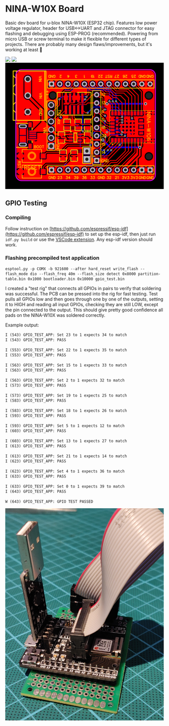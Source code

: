 # NINA-W10X Board
Basic dev board for u-blox NINA-W10X (ESP32 chip). Features low power voltage regulator, header for USB<->UART and JTAG connector for easy flashing and debugging using ESP-PROG (recommended). Powering from micro USB or screw terminal to make it flexible for different types of projects. There are probably many design flaws/improvements, but it's working at least 🤷

<img src="/.github/finished.jpg" />
<img src="/.github/finished1.jpg" />
<img src="/PCB/board.PNG" />

## GPIO Testing

### Compiling
Follow instruction on [https://github.com/espressif/esp-idf](https://github.com/espressif/esp-idf) to set up the esp-idf, then just run `idf.py build` or use the [VSCode extension](https://github.com/espressif/vscode-esp-idf-extension). Any esp-idf version should work.

### Flashing precompiled test application
```
esptool.py -p COMX -b 921600 --after hard_reset write_flash --flash_mode dio --flash_freq 40m --flash_size detect 0x8000 partition-table.bin 0x1000 bootloader.bin 0x10000 gpio_test.bin
```
I created a "test rig" that connects all GPIOs in pairs to verify that soldering was successful. The PCB can be pressed into the rig for fast testing. Test pulls all GPIOs low and then goes through one by one of the outputs, setting it to HIGH and reading all input GPIOs, checking they are still LOW, except the pin connected to the output. This should give pretty good confidence all pads on the NINA-W10X was soldered correctly.

Example output:
```
I (543) GPIO_TEST_APP: Set 23 to 1 expects 34 to match
I (543) GPIO_TEST_APP: PASS

I (553) GPIO_TEST_APP: Set 22 to 1 expects 35 to match
I (553) GPIO_TEST_APP: PASS

I (563) GPIO_TEST_APP: Set 15 to 1 expects 33 to match
I (563) GPIO_TEST_APP: PASS

I (563) GPIO_TEST_APP: Set 2 to 1 expects 32 to match
I (573) GPIO_TEST_APP: PASS

I (573) GPIO_TEST_APP: Set 19 to 1 expects 25 to match
I (583) GPIO_TEST_APP: PASS

I (583) GPIO_TEST_APP: Set 18 to 1 expects 26 to match
I (593) GPIO_TEST_APP: PASS

I (593) GPIO_TEST_APP: Set 5 to 1 expects 12 to match
I (603) GPIO_TEST_APP: PASS

I (603) GPIO_TEST_APP: Set 13 to 1 expects 27 to match
I (613) GPIO_TEST_APP: PASS

I (613) GPIO_TEST_APP: Set 21 to 1 expects 14 to match
I (623) GPIO_TEST_APP: PASS

I (623) GPIO_TEST_APP: Set 4 to 1 expects 36 to match
I (633) GPIO_TEST_APP: PASS

I (633) GPIO_TEST_APP: Set 0 to 1 expects 39 to match
I (643) GPIO_TEST_APP: PASS

W (643) GPIO_TEST_APP: GPIO TEST PASSED
```

<img src="/.github/testing.jpg"/>